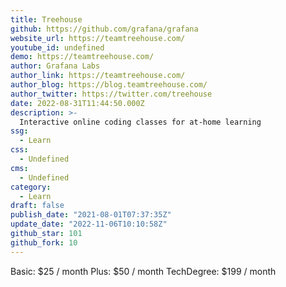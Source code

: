 ```yaml
---
title: Treehouse
github: https://github.com/grafana/grafana
website_url: https://teamtreehouse.com/
youtube_id: undefined
demo: https://teamtreehouse.com/
author: Grafana Labs
author_link: https://teamtreehouse.com/
author_blog: https://blog.teamtreehouse.com/
author_twitter: https://twitter.com/treehouse
date: 2022-08-31T11:44:50.000Z
description: >-
  Interactive online coding classes for at-home learning
ssg:
  - Learn
css:
  - Undefined
cms:
  - Undefined
category:
  - Learn
draft: false
publish_date: "2021-08-01T07:37:35Z"
update_date: "2022-11-06T10:10:58Z"
github_star: 101
github_fork: 10
---
```


Basic: $25 / month
Plus: $50 / month
TechDegree: $199 / month
